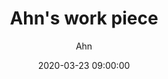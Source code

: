 ---
title:  "Ahn's work piece"
subtitle: ""
author: "Ahn"
avatar: "img/authors/ahn.png"
image: "img/l.jpg"
date:   2020-03-23 09:00:00
---